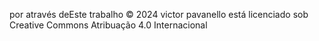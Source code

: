 por através deEste trabalho © 2024 victor pavanello está licenciado sob Creative Commons Atribuação 4.0 Internacional

